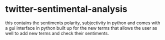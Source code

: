 # twitter-sentimental-analysis
this contains the sentiments polarity, subjectivity in python and comes with a gui interface in python built up for the new terms that allows the user as well to add new terms and check their sentiments.
